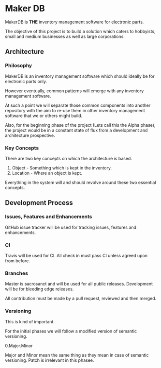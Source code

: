 # Maker DB

MakerDB is **THE** inventory management software for electronic parts.

The objective of this project is to build a solution which caters to hobbyists, small and medium businesses as well as large corporations.

## Architecture

### Philosophy 

MakerDB is an inventory management software which should ideally be for electronic parts only.

However eventually, common patterns will emerge with any inventory management software.

At such a point we will separate those common components into another repository with the aim to re-use them in other inventory management software that we or others might build.

Also, for the beginning phase of the project (Lets call this the Alpha phase), the project would be in a constant state of flux from a development and architecture prospective.

### Key Concepts

There are two key concepts on which the architecture is based.

1) Object - Something which is kept in the inventory.
2) Location - Where an object is kept.

Everything in the system will and should revolve around these two essential concepts.

## Development Process

### Issues, Features and Enhancements

GitHub issue tracker will be used for tracking issues, features and enhancements.

### CI

Travis will be used for CI. All check in must pass CI unless agreed upon from before.

### Branches

Master is sacrosanct and will be used for all public releases.
Development will be for bleeding edge releases.

All contribution must be made by a pull request, reviewed and then merged.

### Versioning

This is kind of important.

For the initial phases we will follow a modified version of semantic versioning.

0.Major.Minor

Major and Minor mean the same thing as they mean in case of semantic versioning. Patch is irrelevant in this phasee.
